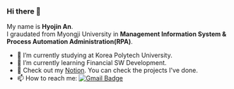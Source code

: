 ### Hi there 👋

My name is **Hyojin An**.   
I graudated from Myongji University in **Management Information System & Process Automation Administration(RPA)**.

- 🔭 I’m currently studying at Korea Polytech University. 
- 🌱 I’m currently learning Financial SW Development.
- 💬 Check out my [Notion](https://www.notion.so/HYOJIN-AN-f8a32c0a19db46ba9b5d7659ed9ec509). You can check the projects I've done. 
- 📫 How to reach me: [![Gmail Badge](https://img.shields.io/badge/Gmail-d14836?style=flat-squar&logo=Gmail&logoColor=white&link=mailto:hyojinan.apply@gmail.com)](mailto:hyojinan.apply@gmail.com)
